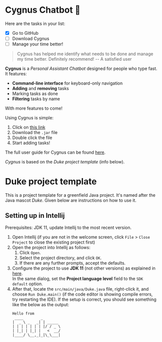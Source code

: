 # Cygnus Chatbot :rocket:
Here are the tasks in your list:
- [x] Go to GitHub
- [ ] Download Cygnus
- [ ] Manage your time better!

> Cygnus has helped me identify what needs to be done and manage my time better. Definitely recommend!
> -- A satisfied user

**Cygnus** is a *Personal Assistant Chatbot* designed for people who type fast. It features: 
* **Command-line interface** for keyboard-only navigation
* **Adding** and **removing** tasks
* Marking tasks as done
* **Filtering** tasks by name

With more features to come!

Using Cygnus is simple:
1. Click on [this link](https://github.com/jyrw/ip/releases/tag/A-Release)
2. Download the `.jar` file
3. Double click the file
4. Start adding tasks!

The full user guide for Cygnus can be found [here](https://jyrw.github.io/ip/).

*Cygnus* is based on the *Duke project template* (info below).

# Duke project template

This is a project template for a greenfield Java project. It's named after the Java mascot _Duke_. Given below are instructions on how to use it.

## Setting up in Intellij

Prerequisites: JDK 11, update Intellij to the most recent version.

1. Open Intellij (if you are not in the welcome screen, click `File` > `Close Project` to close the existing project first)
1. Open the project into Intellij as follows:
   1. Click `Open`.
   1. Select the project directory, and click `OK`.
   1. If there are any further prompts, accept the defaults.
1. Configure the project to use **JDK 11** (not other versions) as explained in [here](https://www.jetbrains.com/help/idea/sdk.html#set-up-jdk).<br>
   In the same dialog, set the **Project language level** field to the `SDK default` option.
3. After that, locate the `src/main/java/Duke.java` file, right-click it, and choose `Run Duke.main()` (if the code editor is showing compile errors, try restarting the IDE). If the setup is correct, you should see something like the below as the output:
   ```
   Hello from
    ____        _        
   |  _ \ _   _| | _____ 
   | | | | | | | |/ / _ \
   | |_| | |_| |   <  __/
   |____/ \__,_|_|\_\___|
   ```
